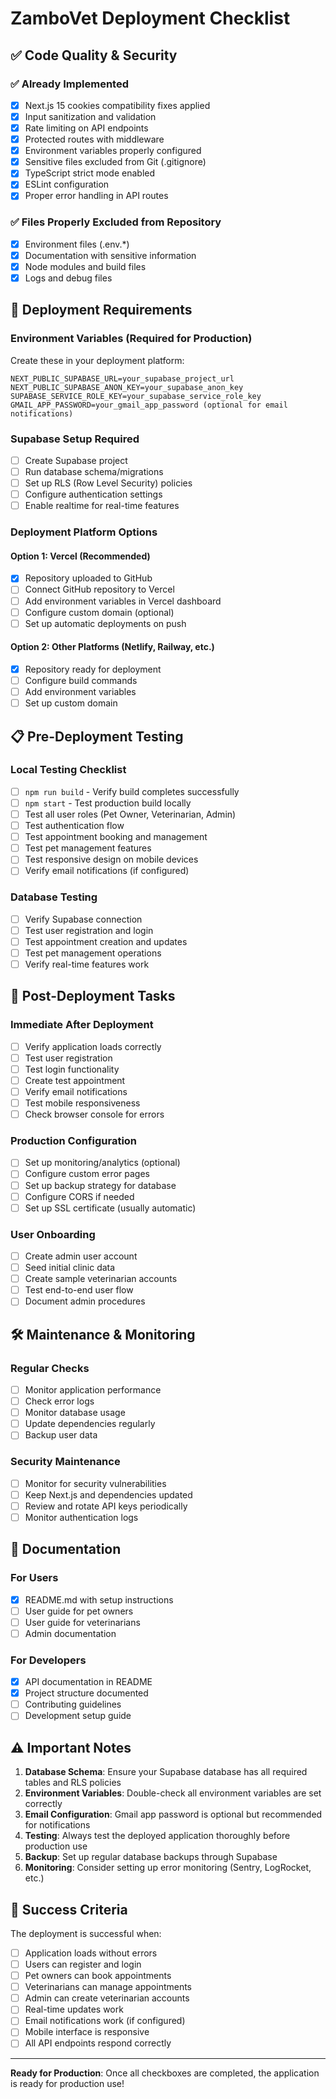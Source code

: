 # ZamboVet Deployment Checklist

## ✅ Code Quality & Security

### ✅ Already Implemented
- [x] Next.js 15 cookies compatibility fixes applied
- [x] Input sanitization and validation
- [x] Rate limiting on API endpoints
- [x] Protected routes with middleware
- [x] Environment variables properly configured
- [x] Sensitive files excluded from Git (.gitignore)
- [x] TypeScript strict mode enabled
- [x] ESLint configuration
- [x] Proper error handling in API routes

### ✅ Files Properly Excluded from Repository
- [x] Environment files (.env.*)
- [x] Documentation with sensitive information
- [x] Node modules and build files
- [x] Logs and debug files

## 🚀 Deployment Requirements

### Environment Variables (Required for Production)
Create these in your deployment platform:

```env
NEXT_PUBLIC_SUPABASE_URL=your_supabase_project_url
NEXT_PUBLIC_SUPABASE_ANON_KEY=your_supabase_anon_key
SUPABASE_SERVICE_ROLE_KEY=your_supabase_service_role_key
GMAIL_APP_PASSWORD=your_gmail_app_password (optional for email notifications)
```

### Supabase Setup Required
- [ ] Create Supabase project
- [ ] Run database schema/migrations
- [ ] Set up RLS (Row Level Security) policies
- [ ] Configure authentication settings
- [ ] Enable realtime for real-time features

### Deployment Platform Options

#### Option 1: Vercel (Recommended)
- [x] Repository uploaded to GitHub
- [ ] Connect GitHub repository to Vercel
- [ ] Add environment variables in Vercel dashboard
- [ ] Configure custom domain (optional)
- [ ] Set up automatic deployments on push

#### Option 2: Other Platforms (Netlify, Railway, etc.)
- [x] Repository ready for deployment
- [ ] Configure build commands
- [ ] Add environment variables
- [ ] Set up custom domain

## 📋 Pre-Deployment Testing

### Local Testing Checklist
- [ ] `npm run build` - Verify build completes successfully
- [ ] `npm start` - Test production build locally
- [ ] Test all user roles (Pet Owner, Veterinarian, Admin)
- [ ] Test authentication flow
- [ ] Test appointment booking and management
- [ ] Test pet management features
- [ ] Test responsive design on mobile devices
- [ ] Verify email notifications (if configured)

### Database Testing
- [ ] Verify Supabase connection
- [ ] Test user registration and login
- [ ] Test appointment creation and updates
- [ ] Test pet management operations
- [ ] Verify real-time features work

## 🔧 Post-Deployment Tasks

### Immediate After Deployment
- [ ] Verify application loads correctly
- [ ] Test user registration
- [ ] Test login functionality
- [ ] Create test appointment
- [ ] Verify email notifications
- [ ] Test mobile responsiveness
- [ ] Check browser console for errors

### Production Configuration
- [ ] Set up monitoring/analytics (optional)
- [ ] Configure custom error pages
- [ ] Set up backup strategy for database
- [ ] Configure CORS if needed
- [ ] Set up SSL certificate (usually automatic)

### User Onboarding
- [ ] Create admin user account
- [ ] Seed initial clinic data
- [ ] Create sample veterinarian accounts
- [ ] Test end-to-end user flow
- [ ] Document admin procedures

## 🛠️ Maintenance & Monitoring

### Regular Checks
- [ ] Monitor application performance
- [ ] Check error logs
- [ ] Monitor database usage
- [ ] Update dependencies regularly
- [ ] Backup user data

### Security Maintenance
- [ ] Monitor for security vulnerabilities
- [ ] Keep Next.js and dependencies updated
- [ ] Review and rotate API keys periodically
- [ ] Monitor authentication logs

## 📝 Documentation

### For Users
- [x] README.md with setup instructions
- [ ] User guide for pet owners
- [ ] User guide for veterinarians
- [ ] Admin documentation

### For Developers
- [x] API documentation in README
- [x] Project structure documented
- [ ] Contributing guidelines
- [ ] Development setup guide

## ⚠️ Important Notes

1. **Database Schema**: Ensure your Supabase database has all required tables and RLS policies
2. **Environment Variables**: Double-check all environment variables are set correctly
3. **Email Configuration**: Gmail app password is optional but recommended for notifications
4. **Testing**: Always test the deployed application thoroughly before production use
5. **Backup**: Set up regular database backups through Supabase
6. **Monitoring**: Consider setting up error monitoring (Sentry, LogRocket, etc.)

## 🎯 Success Criteria

The deployment is successful when:
- [ ] Application loads without errors
- [ ] Users can register and login
- [ ] Pet owners can book appointments
- [ ] Veterinarians can manage appointments
- [ ] Admin can create veterinarian accounts
- [ ] Real-time updates work
- [ ] Email notifications work (if configured)
- [ ] Mobile interface is responsive
- [ ] All API endpoints respond correctly

---

**Ready for Production**: Once all checkboxes are completed, the application is ready for production use!
